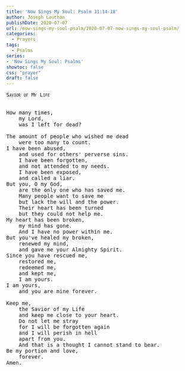 ```yaml
---
title: 'Now Sings My Soul: Psalm 31:14-18'
author: Joseph Louthan
publishDate: 2020-07-07
url: /now-sings-my-soul-psalm/2020-07-07-now-sings-my-soul-psalm/
categories:
  - Prayers
tags:
  - Psalms
series:
- 'Now Sings My Soul: Psalms'
showtoc: false
css: "prayer"
draft: false
---
```

<pre>
<div style="font-variant: small-caps;">Savior of My Life</div>
&nbsp;
How many times,
	my Lord,
	was I left for dead?

The amount of people who wished me dead
	were too many to count.
I have been abused,
	and used for others' perverse sins.
	I have been forgotten,
	and not attended to my needs.
	I have been exposed,
	and called a liar.
But you, O my God,
	are the only one who has saved me.
	Many people want to save me
	but lack the will and the power.
	Their heart has been turned
	but they could not help me.
My heart has been broken,
	my mind has gone.
	And I have no power within me.
But you've healed my broken,
	renewed my mind,
	and gave me your Almighty Spirit.
Since you have rescued me,
	restored me,
	redeemed me,
	and kept me,
	I am yours.
I am yours,
	and you are mine forever.

Keep me,
	the Savior of my Life
	and keep me close to your heart.
	Do not let me stray
	for I will be forgotten again
	and I will perish in hell
	apart from you.
	And that is a thought I cannot stand to bear.
Be my portion and love,
	forever.
Amen.
</pre>
